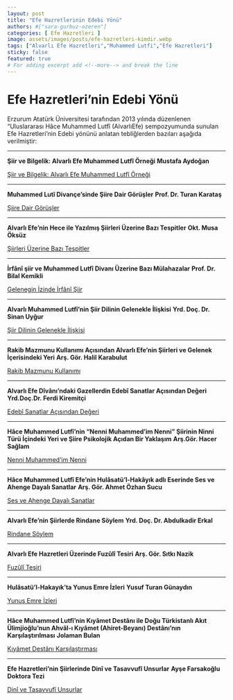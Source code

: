 ```yaml
---
layout: post
title: "Efe Hazretlerinin Edebi Yönü"
authors: #["sara-gurbuz-ozeren"]
categories: [ Efe Hazretleri ]
image: assets/images/posts/efe-hazretleri-kimdir.webp
tags: ["Alvarlı Efe Hazretleri","Muhammed Lutfi","Efe Hazretleri"]
sticky: false
featured: true
# For adding excerpt add <!--more--> and break the line
---
```


# Efe Hazretleri’nin Edebi Yönü

Erzurum Atatürk Üniversitesi tarafından 2013 yılında düzenlenen “Uluslararası Hâce Muhammed Lutfî (AlvarlıEfe) sempozyumunda sunulan Efe Hazretleri’nin Edebi yönünü anlatan tebliğlerden bazıları aşağıda verilmiştir:

---

**Şiir ve Bilgelik: Alvarlı Efe Muhammed Lutfî Örneği**
**Mustafa Aydoğan**

[Şiir ve Bilgelik: Alvarlı Efe Muhammed Lutfî Örneği](/siir-ve-bilgelik)

---

**Muhammed Lutî Divançe’sinde Şiire Dair Görüşler**
**Prof. Dr. Turan Karataş**

[Şiire Dair Görüşler](siire-dair-gorusler)

---

**Alvarlı Efe’nin Hece ile Yazılmış Şiirleri Üzerine Bazı Tespitler**
**Okt. Musa Öksüz**


[Şiirleri Üzerine Bazı Tespitler](/siirleri-uzerine-bazi-tespitler)

---

**İrfânî şiir ve Muhammed Lutfî Divanı Üzerine Bazı Mülahazalar**
**Prof. Dr. Bilal Kemikli**

[Gelenegin İzinde İrfânî Şiir](/gelenegin-izinde-irfani-siir)

---

**Alvarlı Muhammed Lutfî’nin Şiir Dilinin Gelenekle İlişkisi**
**Yrd. Doç. Dr. Sinan Uyğur**

[Şiir Dilinin Gelenekle İlişkisi](/siir-dilinin-gelenekle-iliskisi)

---

**Rakib Mazmunu Kullanımı Açısından Alvarlı Efe’nin Şiirleri ve Gelenek İçerisindeki Yeri**
**Arş. Gör. Halil Karabulut**

[Rakib Mazmunu Kullanımı](/rakib-mazmunu-kullanimi-acisindan-siirleri-ve-gelenek-icerisindeki-yeri)

---

**Alvarlı Efe Dîvânı’ndaki Gazellerdin Edebî Sanatlar Açısından Değeri**
**Yrd.Doç.Dr. Ferdi Kiremitçi**

[Edebî Sanatlar Açısından Değeri](/efe-hazretleri-divanindaki-gazellerde-edebi-sanatlar)

---

**Hâce Muhammed Lutfî’nin “Nenni Muhammed’im Nenni” Şiirinin Ninni Türü İçindeki Yeri ve Şiire Psikolojik Açıdan Bir Yaklaşım**
**Arş.Gör. Hacer Sağlam**

[Nenni Muhammed’im Nenni](/nenni-muhammedim-nenni-siirinin-ninni-turu-icindeki-yeri)

---

**Hâce Muhammed Lutfî Efe’nin Hulâsatü’l-Hakâyık adlı Eserinde Ses ve Ahenge Dayalı Sanatlar**
**Arş. Gör. Ahmet Özhan Sucu**

[Ses ve Ahenge Dayalı Sanatlar](/hulasatul-hakayik-eserinde-ses-ve-ahenk)

---

**Alvarlı Efe’nin Şiirlerde Rindane Söylem**
**Yrd. Doç. Dr. Abdulkadir Erkal**

[Rindane Söylem](/siirlerdeki-rindane-soylem)

---

**Alvarlı Efe Hazretleri Üzerinde Fuzûlî Tesiri**
**Arş. Gör. Sıtkı Nazik**

[Fuzûlî Tesiri](/efe-hazretleri-uzerinde-fuzuli-tesiri)

---

**Hulâsatü’l-Hakayık’ta Yunus Emre İzleri**
**Yusuf Turan Günaydın**

[Yunus Emre İzleri](hulasatul-hakayikta-yunus-emre-izleri)

---

**Hâce Muhammed Lutfî’nin Kıyâmet Destânı ile Doğu Türkistanlı Akıt Ülimjioğlu’nun Ahvâl-ı Kıyâmet (Ahiret-Beyanı) Destânı’nın Karşılaştırılması**
**Jolaman Bulan**

[Kıyâmet Destânı Karşılaştırması](/kiyamet-destani-ile-dogu-turkistanli-akit-ulimjioglunun-ahval-i-kiyamet-destaninin-karsilastirilmasi)

---

**Efe Hazretleri’nin Şiirlerinde Dinî ve Tasavvufî Unsurlar**
**Ayşe Farsakoğlu Doktora Tezi**

[Dinî ve Tasavvufî Unsurlar](https://cdn.efehazretleri.org.tr/sayfa-icerigi/tasavvuf_yonu_doktora_tezi/index.html)